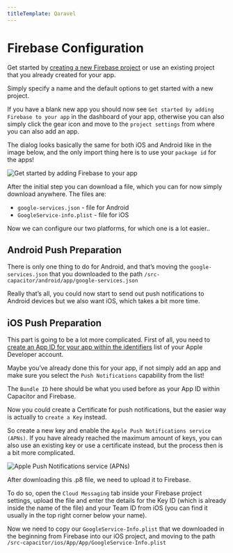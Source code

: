 ```yaml
---
titleTemplate: Qaravel
---
```


# Firebase Configuration
Get started by [creating a new Firebase project](https://firebase.google.com/) or use an existing project that you already created for your app.

Simply specify a name and the default options to get started with a new project.

If you have a blank new app you should now see `Get started by adding Firebase to your app` in the dashboard of your app, otherwise you can also simply click the gear icon and move to the `project settings` from where you can also add an app.

The dialog looks basically the same for both iOS and Android like in the image below, and the only import thing here is to use your `package id` for the apps!

![Get started by adding Firebase to your app](/firebase.jpg)

After the initial step you can download a file, which you can for now simply download anywhere. The files are:

- `google-services.json` - file for Android
- `GoogleService-info.plist` - file for iOS

Now we can configure our two platforms, for which one is a lot easier..

## Android Push Preparation
There is only one thing to do for Android, and that’s moving the `google-services.json` that you downloaded to the path `/src-capacitor/android/app/google-services.json`

Really that’s all, you could now start to send out push notifications to Android devices but we also want iOS, which takes a bit more time.

## iOS Push Preparation
This part is going to be a lot more complicated. First of all, you need to [create an App ID for your app within the identifiers](https://developer.apple.com/account/resources/identifiers/list) list of your Apple Developer account.

Maybe you’ve already done this for your app, if not simply add an app and make sure you select the `Push Notifications` capability from the list!

The `Bundle ID` here should be what you used before as your App ID within Capacitor and Firebase.

Now you could create a Certificate for push notifications, but the easier way is actually to `create a Key` instead.

So create a new key and enable the `Apple Push Notifications service (APNs)`. If you have already reached the maximum amount of keys, you can also use an existing key or use a certificate instead, but the process then is a bit more complicated.

![Apple Push Notifications service (APNs)](/apple-certificate.jpg)

After downloading this .p8 file, we need to upload it to Firebase.

To do so, open the `Cloud Messaging` tab inside your Firebase project settings, upload the file and enter the details for the Key ID (which is already inside the name of the file) and your Team ID from iOS (you can find it usually in the top right corner below your name).

Now we need to copy our `GoogleService-Info.plist` that we downloaded in the beginning from Firebase into our iOS project, and moving to the path `/src-capacitor/ios/App/App/GoogleService-Info.plist`

